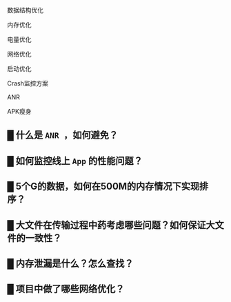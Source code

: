 数据结构优化





内存优化





电量优化





网络优化





启动优化





Crash监控方案





ANR





APK瘦身



## █ 什么是 `ANR `，如何避免？

## █ 如何监控线上 `App` 的性能问题？

## █ 5个G的数据，如何在500M的内存情况下实现排序？

## █ 大文件在传输过程中药考虑哪些问题？如何保证大文件的一致性？

## █ 内存泄漏是什么？怎么查找？

## █ 项目中做了哪些网络优化？